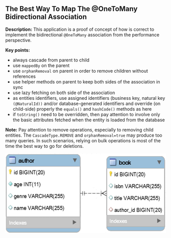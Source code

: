 
## The Best Way To Map The @OneToMany Bidirectional Association

**Description:** This application is a proof of concept of how is correct to implement the bidirectional `@OneToMany` association from the performance perspective.

**Key points:**

- always cascade from parent to child
- use `mappedBy` on the parent
- use `orphanRemoval` on parent in order to remove children without references
- use helper methods on parent to keep both sides of the association in sync
- use lazy fetching on both side of the association
- as entities identifiers, use assigned identifiers (business key, natural key `(@NaturalId))` and/or database-generated identifiers and override (on child-side) properly the `equals()` and `hashCode()` methods as here
- if `toString()` need to be overridden, then pay attention to involve only the basic attributes fetched when the entity is loaded from the database

**Note:** Pay attention to remove operations, especially to removing child entities. The `CascadeType.REMOVE` and `orphanRemoval=true` may produce too many queries. In such scenarios, relying on bulk operations is most of the time the best way to go for deletions.

<img src="./OneToMany.jpg" width="650" height="250">


